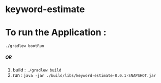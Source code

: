 # keyword-estimate

# To run the Application :
  ```./gradlew bootRun```
##### OR
1. build : ```./gradlew build ``` 
2. run : ```java -jar ./build/libs/keyword-estimate-0.0.1-SNAPSHOT.jar```

